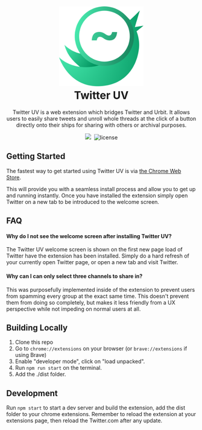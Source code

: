 <h1 align="center">
  <img src="assets/twitter-uv-logo.png" width="224px"/><br/>
  Twitter UV
</h1>
<p align="center">Twitter UV is a web extension which bridges Twitter and Urbit. It allows users to easily share tweets and unroll whole threads at the click of a button directly onto their ships for sharing with others or archival purposes.

<p align="center"><img src="https://img.shields.io/badge/version-v0.2.0-blue?style=for-the-badge&logo=none" />&nbsp;&nbsp;<img src="https://img.shields.io/badge/license-mit-blue?style=for-the-badge&logo=none" alt="license" /></p>

## Getting Started

The fastest way to get started using Twitter UV is via [the Chrome Web Store](https://chrome.google.com/webstore/detail/twitter-uv/dfidmeghmgfhhflhfopoeinniomenjlf?hl=en&authuser=0).

This will provide you with a seamless install process and allow you to get up and running instantly. Once you have installed the extension simply open Twitter on a new tab to be introduced to the welcome screen.

## FAQ

#### Why do I not see the welcome screen after installing Twitter UV?

The Twitter UV welcome screen is shown on the first new page load of Twitter have the extension has been installed. Simply do a hard refresh of your currently open Twitter page, or open a new tab and visit Twitter.

#### Why can I can only select three channels to share in?

This was purposefully implemented inside of the extension to prevent users from spamming every group at the exact same time. This doesn't prevent them from doing so completely, but makes it less friendly from a UX perspective while not impeding on normal users at all.

## Building Locally

1. Clone this repo
2. Go to `chrome://extensions` on your browser (or `brave://extensions` if using Brave)
3. Enable "developer mode", click on "load unpacked".
4. Run `npm run start` on the terminal.
5. Add the ./dist folder.

## Development

Run `npm start` to start a dev server and build the extension, add the dist folder to your chrome extensions.
Remember to reload the extension at your extensions page, then reload the Twitter.com after any update.
